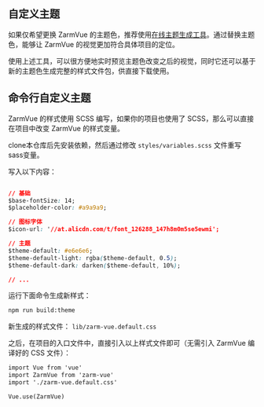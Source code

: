 ## 自定义主题

如果仅希望更换 ZarmVue 的主题色，推荐使用[在线主题生成工具](https://chuanshuoye.github.io/zarm-vue-chalk/#/)。通过替换主题色，能够让 ZarmVue 的视觉更加符合具体项目的定位。

使用上述工具，可以很方便地实时预览主题色改变之后的视觉，同时它还可以基于新的主题色生成完整的样式文件包，供直接下载使用。


## 命令行自定义主题
ZarmVue 的样式使用 SCSS 编写，如果你的项目也使用了 SCSS，那么可以直接在项目中改变 ZarmVue 的样式变量。

clone本仓库后先安装依赖，然后通过修改 `styles/variables.scss` 文件重写sass变量。


写入以下内容：

```css

// 基础
$base-fontSize: 14;
$placeholder-color: #a9a9a9;

// 图标字体
$icon-url: '//at.alicdn.com/t/font_126288_147h8m0m5se5ewmi';

// 主题
$theme-default: #e6e6e6;
$theme-default-light: rgba($theme-default, 0.5);
$theme-default-dark: darken($theme-default, 10%);

// ...

```

运行下面命令生成新样式：

```bash
npm run build:theme
```
新生成的样式文件： `lib/zarm-vue.default.css`


之后，在项目的入口文件中，直接引入以上样式文件即可（无需引入 ZarmVue 编译好的 CSS 文件）：

```html
import Vue from 'vue'
import ZarmVue from 'zarm-vue'
import './zarm-vue.default.css'

Vue.use(ZarmVue)
```
